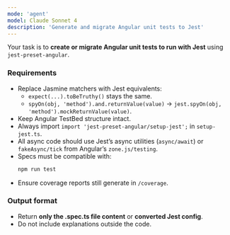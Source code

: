```yaml
---
mode: 'agent'
model: Claude Sonnet 4
description: 'Generate and migrate Angular unit tests to Jest'
---
```


Your task is to **create or migrate Angular unit tests to run with Jest** using `jest-preset-angular`.

### Requirements
- Replace Jasmine matchers with Jest equivalents:
  - `expect(...).toBeTruthy()` stays the same.
  - `spyOn(obj, 'method').and.returnValue(value)` → `jest.spyOn(obj, 'method').mockReturnValue(value)`.
- Keep Angular TestBed structure intact.
- Always import `import 'jest-preset-angular/setup-jest';` in `setup-jest.ts`.
- All async code should use Jest’s async utilities (`async/await`) or `fakeAsync/tick` from Angular’s `zone.js/testing`.
- Specs must be compatible with:
  ```bash
  npm run test
  ```
- Ensure coverage reports still generate in `/coverage`.

### Output format
- Return **only the .spec.ts file content** or **converted Jest config**.
- Do not include explanations outside the code.
